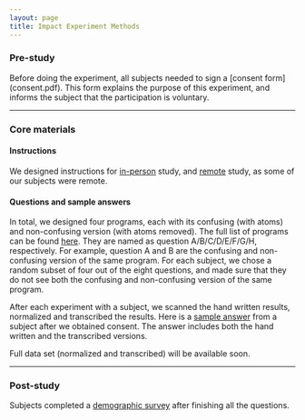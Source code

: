 ```yaml
---
layout: page
title: Impact Experiment Methods
---
```


<h3>Pre-study</h3>
Before doing the experiment, all subjects needed to sign a 
[consent form](consent.pdf). This form explains the purpose
of this experiment, and informs the subject that the participation is
voluntary.

---

<h3>Core materials</h3>

<h4>Instructions</h4>

We designed instructions for [in-person](in-person)
study, and [remote](remote) study, as some of our
subjects were remote. 

<h4>Questions and sample answers</h4>

In total, we designed four programs, each with its confusing (with 
atoms) and non-confusing version (with atoms removed). The full list
of programs can be found [here](questions). They are 
named as question A/B/C/D/E/F/G/H, respectively. For example, question 
A and B are the confusing and non-confusing version of the same program.
For each subject, we chose a random subset of four out of the eight questions, 
and made sure that they do not see both the confusing and non-confusing
version of the same program.

After each experiment with a subject, we scanned the hand written 
results, normalized and transcribed the results. Here is a 
[sample answer](sample) from a subject after we obtained 
consent. The answer includes both the hand written and the transcribed 
versions.

Full data set (normalized and transcribed) will be available 
soon.

---

<h3>Post-study</h3>

Subjects completed a [demographic survey](survey.pdf)
after finishing all the questions. 
